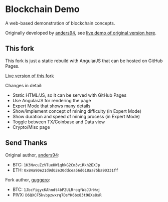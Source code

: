 # Blockchain Demo
A web-based demonstration of blockchain concepts.

Originally developed by [anders94](https://github.com/anders94), see [live demo of original version here](http://anders.com/blockchain/).

## This fork

This fork is just a static rebuild with AngularJS that can be hosted on GitHub Pages.

[Live version of this fork](https://guggero.github.io/blockchain-demo/)

Changes in detail:
* Static HTML/JS, so it can be served with GitHub Pages
* Use AngularJS for rendering the page
* Expert Mode that shows many details
* Show/implement concept of mining difficulty (in Expert Mode)
* Show duration and speed of mining process (in Expert Mode)
* Toggle between TX/Coinbase and Data view
* Crypto/Misc page

## Send Thanks

Original author, [anders94](https://github.com/anders94):
* BTC: `1K3NvcuZzVTueHW1qhkG2Cm3viRkh2EXJp`
* ETH: `0x84a90e21d9d02e30ddcea56d618aa75ba90331ff`

Fork author, [guggero](https://github.com/guggero):
* BTC: `1JbcYigycKAhndt4bP2ULRroqfWaJJrNwj`
* PIVX: `D6QXCF5kvbpzwxrq7DsYK6bx83t98Xe8sR`
